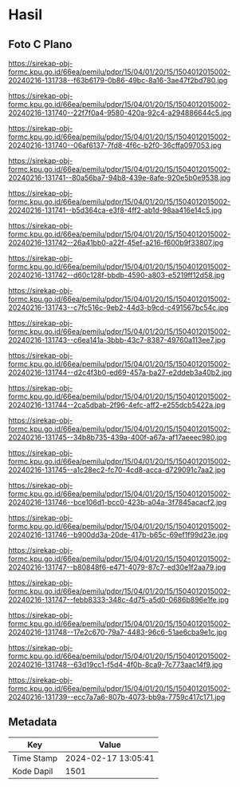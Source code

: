 # Hasil

## Foto C Plano

https://sirekap-obj-formc.kpu.go.id/66ea/pemilu/pdpr/15/04/01/20/15/1504012015002-20240216-131738--f63b6179-0b86-49bc-8a16-3ae47f2bd780.jpg

https://sirekap-obj-formc.kpu.go.id/66ea/pemilu/pdpr/15/04/01/20/15/1504012015002-20240216-131740--22f7f0a4-9580-420a-92c4-a294886644c5.jpg

https://sirekap-obj-formc.kpu.go.id/66ea/pemilu/pdpr/15/04/01/20/15/1504012015002-20240216-131740--06af6137-7fd8-4f6c-b2f0-36cffa097053.jpg

https://sirekap-obj-formc.kpu.go.id/66ea/pemilu/pdpr/15/04/01/20/15/1504012015002-20240216-131741--80a56ba7-94b8-439e-8afe-920e5b0e9538.jpg

https://sirekap-obj-formc.kpu.go.id/66ea/pemilu/pdpr/15/04/01/20/15/1504012015002-20240216-131741--b5d364ca-e3f8-4ff2-ab1d-98aa416e14c5.jpg

https://sirekap-obj-formc.kpu.go.id/66ea/pemilu/pdpr/15/04/01/20/15/1504012015002-20240216-131742--26a41bb0-a22f-45ef-a216-f600b9f33807.jpg

https://sirekap-obj-formc.kpu.go.id/66ea/pemilu/pdpr/15/04/01/20/15/1504012015002-20240216-131742--d60c128f-bbdb-4590-a803-e5219ff12d58.jpg

https://sirekap-obj-formc.kpu.go.id/66ea/pemilu/pdpr/15/04/01/20/15/1504012015002-20240216-131743--c7fc516c-9eb2-44d3-b9cd-c491567bc54c.jpg

https://sirekap-obj-formc.kpu.go.id/66ea/pemilu/pdpr/15/04/01/20/15/1504012015002-20240216-131743--c6ea141a-3bbb-43c7-8387-49760a113ee7.jpg

https://sirekap-obj-formc.kpu.go.id/66ea/pemilu/pdpr/15/04/01/20/15/1504012015002-20240216-131744--d2c4f3b0-ed69-457a-ba27-e2ddeb3a40b2.jpg

https://sirekap-obj-formc.kpu.go.id/66ea/pemilu/pdpr/15/04/01/20/15/1504012015002-20240216-131744--2ca5dbab-2f96-4efc-aff2-e255dcb5422a.jpg

https://sirekap-obj-formc.kpu.go.id/66ea/pemilu/pdpr/15/04/01/20/15/1504012015002-20240216-131745--34b8b735-439a-400f-a67a-af17aeeec980.jpg

https://sirekap-obj-formc.kpu.go.id/66ea/pemilu/pdpr/15/04/01/20/15/1504012015002-20240216-131745--a1c28ec2-fc70-4cd8-acca-d729091c7aa2.jpg

https://sirekap-obj-formc.kpu.go.id/66ea/pemilu/pdpr/15/04/01/20/15/1504012015002-20240216-131746--bce106d1-bcc0-423b-a04a-3f7845acacf2.jpg

https://sirekap-obj-formc.kpu.go.id/66ea/pemilu/pdpr/15/04/01/20/15/1504012015002-20240216-131746--b900dd3a-20de-417b-b65c-69ef1f99d23e.jpg

https://sirekap-obj-formc.kpu.go.id/66ea/pemilu/pdpr/15/04/01/20/15/1504012015002-20240216-131747--b80848f6-e471-4079-87c7-ed30e1f2aa79.jpg

https://sirekap-obj-formc.kpu.go.id/66ea/pemilu/pdpr/15/04/01/20/15/1504012015002-20240216-131747--febb8333-348c-4d75-a5d0-0686b896e1fe.jpg

https://sirekap-obj-formc.kpu.go.id/66ea/pemilu/pdpr/15/04/01/20/15/1504012015002-20240216-131748--17e2c670-79a7-4483-96c6-51ae6cba9e1c.jpg

https://sirekap-obj-formc.kpu.go.id/66ea/pemilu/pdpr/15/04/01/20/15/1504012015002-20240216-131748--63d19cc1-f5d4-4f0b-8ca9-7c773aac14f9.jpg

https://sirekap-obj-formc.kpu.go.id/66ea/pemilu/pdpr/15/04/01/20/15/1504012015002-20240216-131739--ecc7a7a6-807b-4073-bb9a-7759c417c171.jpg


## Metadata

| Key        | Value               |
| ---------- | ------------------- |
| Time Stamp | 2024-02-17 13:05:41 |
| Kode Dapil | 1501                |



